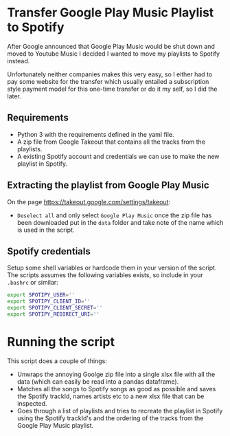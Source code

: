 # Transfer Google Play Music Playlist to Spotify

After Google announced that Google Play Music would be shut down and moved to Youtube Music I decided I wanted to move my playlists to Spotify instead. 

Unfortunately neither companies makes this very easy, so I either had to pay some website for the transfer which usually entailed a subscription style payment model for this one-time transfer or do it my self, so I did the later. 

## Requirements
 * Python 3 with the requirements defined in the yaml file. 
 * A zip file from Google Takeout that contains all the tracks from the playlists. 
 * A existing Spotify account and credentials we can use to make the new playlist in Spotify. 
 
 ## Extracting the playlist from Google Play Music
 On the page https://takeout.google.com/settings/takeout:
  * `Deselect all` and only select `Google Play Music` once the zip file has been downloaded put in the `data` folder and take note of the name which is used in the script. 
 
## Spotify credentials
Setup some shell variables or hardcode them in your version of the script. The scripts assumes the following variables exists, so include in your `.bashrc` or similar:

```bash
export SPOTIPY_USER=''
export SPOTIPY_CLIENT_ID=''
export SPOTIPY_CLIENT_SECRET=''
export SPOTIPY_REDIRECT_URI=''
```

# Running the script
This script does a couple of things:

 * Unwraps the annoying Goolge zip file into a single xlsx file with all the data (which can easily be read into a pandas dataframe).
 * Matches all the songs to Spotify songs as good as possible and saves the Spotify trackId, names artists etc to a new xlsx file that can be inspected. 
 * Goes through a list of playlists and tries to recreate the playlist in Spotify using the Spotify trackId's and the ordering of the tracks from the Google Play Music playlist. 
